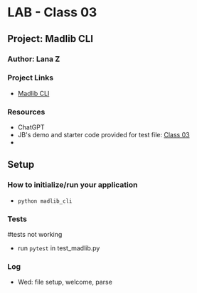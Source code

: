 # LAB - Class 03

## Project: Madlib CLI

### Author: Lana Z

### Project Links
- [Madlib CLI](https://github.com/lana-z/madlib-cli)

### Resources
- ChatGPT
- JB's demo and starter code provided for test file: [Class 03](https://github.com/codefellows/seattle-code-python-401d24/tree/main/class-03)
- 

## Setup

### How to initialize/run your application
- `python madlib_cli`

### Tests
#tests not working
- run `pytest` in test_madlib.py
<!-- 
- How do you run tests?
- Any tests of note? 
-->

### Log

- Wed: file setup, welcome, parse
